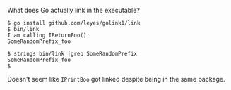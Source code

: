 What does Go actually link in the executable?

```
$ go install github.com/leyes/golink1/link
$ bin/link 
I am calling IReturnFoo(): 
SomeRandomPrefix_foo

$ strings bin/link |grep SomeRandomPrefix
SomeRandomPrefix_foo
$
```

Doesn't seem like `IPrintBoo` got linked despite being in the same package.